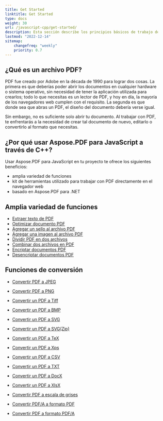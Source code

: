 ```yaml
---
title: Get Started 
linktitle: Get Started
type: docs
weight: 30
url: /javascript-cpp/get-started/
description: Esta sección describe los principios básicos de trabajo de Aspose.PDF para JavaScript a través de C++. Aspose.PDF para JavaScript a través de C++ soporta una amplia variedad de funciones.
lastmod: "2022-12-14"   
sitemap:
    changefreq: "weekly"
    priority: 0.7
---
```


## ¿Qué es un archivo PDF?

PDF fue creado por Adobe en la década de 1990 para lograr dos cosas. La primera es que deberías poder abrir los documentos en cualquier hardware o sistema operativo, sin necesidad de tener la aplicación utilizada para crearlos; todo lo que necesitas es un lector de PDF, y hoy en día, la mayoría de los navegadores web cumplen con el requisito. La segunda es que donde sea que abras un PDF, el diseño del documento debería verse igual.

Sin embargo, no es suficiente solo abrir tu documento. Al trabajar con PDF, te enfrentarás a la necesidad de crear tal documento de nuevo, editarlo o convertirlo al formato que necesitas.

## ¿Por qué usar Aspose.PDF para JavaScript a través de C++?

Usar Aspose.PDF para JavaScript en tu proyecto te ofrece los siguientes beneficios:

- amplia variedad de funciones
- kit de herramientas utilizado para trabajar con PDF directamente en el navegador web
- basado en Aspose.PDF para .NET

## Amplia variedad de funciones

- [Extraer texto de PDF](/pdf/javascript-cpp/extract-text/)
- [Optimizar documento PDF](/pdf/javascript-cpp/optimize-pdf/)
- [Agregar un sello al archivo PDF](/pdf/javascript-cpp/add-stamp-to-pdf/)
- [Agregar una imagen al archivo PDF](/pdf/javascript-cpp/add-image-to-pdf/)
- [Dividir PDF en dos archivos](/pdf/javascript-cpp/split-pdf/)
- [Combinar dos archivos en PDF](/pdf/javascript-cpp/merge-pdf/)
- [Encriptar documentos PDF](/pdf/javascript-cpp/encrypt-pdf/)
- [Desencriptar documentos PDF](/pdf/javascript-cpp/decrypt-pdf/)

## Funciones de conversión

- [Convertir PDF a JPEG](/pdf/javascript-cpp/conversion/)
- [Convertir PDF a PNG](/pdf/javascript-cpp/conversion/)
- [Convertir un PDF a Tiff](/pdf/javascript-cpp/conversion/)
- [Convertir un PDF a BMP](/pdf/javascript-cpp/conversion/)
- [Convertir un PDF a SVG](/pdf/javascript-cpp/conversion/)
- [Convertir un PDF a SVG(Zip)](/pdf/javascript-cpp/conversion/)

- [Convertir un PDF a TeX](/pdf/javascript-cpp/conversion/)
- [Convertir un PDF a Xps](/pdf/javascript-cpp/conversion/)
- [Convertir un PDF a CSV](/pdf/javascript-cpp/conversion/)
- [Convertir un PDF a TXT](/pdf/javascript-cpp/conversion/)
- [Convertir un PDF a DocX](/pdf/javascript-cpp/conversion/)
- [Convertir un PDF a XlsX](/pdf/javascript-cpp/conversion/)
- [Convertir PDF a escala de grises](/pdf/javascript-cpp/conversion/)
- [Convertir PDF/A a formato PDF](/pdf/javascript-cpp/conversion/)
- [Convertir PDF a formato PDF/A](/pdf/javascript-cpp/conversion/)